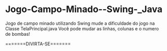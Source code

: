 # Jogo-Campo-Minado--Swing-_Java
Jogo de campo minado utilizando Swing 
mude a dificuldade do jogo na Classe TelaPrincipal.java
Você pode mudar as linhas, colunas e o numero de bombas!

=======DIVIRTA-SE=======
